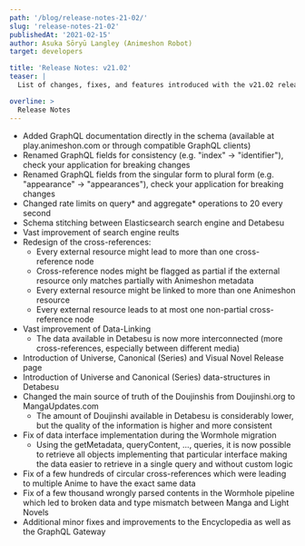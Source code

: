 ```yaml
---
path: '/blog/release-notes-21-02/'
slug: 'release-notes-21-02'
publishedAt: '2021-02-15'
author: Asuka Sōryū Langley (Animeshon Robot)
target: developers

title: 'Release Notes: v21.02'
teaser: |
  List of changes, fixes, and features introduced with the v21.02 release.

overline: >
  Release Notes
---
```


* Added GraphQL documentation directly in the schema (available at play.animeshon.com or through compatible GraphQL clients)
* Renamed GraphQL fields for consistency (e.g. "index" -> "identifier"), check your application for breaking changes
* Renamed GraphQL fields from the singular form to plural form (e.g. "appearance" -> "appearances"), check your application for breaking changes 
* Changed rate limits on query* and aggregate* operations to 20 every second
* Schema stitching between Elasticsearch search engine and Detabesu
* Vast improvement of search engine reults
* Redesign of the cross-references:
    * Every external resource might lead to more than one cross-reference node
    * Cross-reference nodes might be flagged as partial if the external resource only matches partially with Animeshon metadata
    * Every external resource might be linked to more than one Animeshon resource
    * Every external resource leads to at most one non-partial cross-reference node
* Vast improvement of Data-Linking
    * The data available in Detabesu is now more interconnected (more cross-references, especially between different media)
* Introduction of Universe, Canonical (Series) and Visual Novel Release page
* Introduction of Universe and Canonical (Series) data-structures in Detabesu
* Changed the main source of truth of the Doujinshis from Doujinshi.org to MangaUpdates.com
    * The amount of Doujinshi available in Detabesu is considerably lower, but the quality of the information is higher and more consistent
* Fix of data interface implementation during the Wormhole migration
    * Using the getMetadata, queryContent, …, queries, it is now possible to retrieve all objects implementing that particular interface making the data easier to retrieve in a single query and without custom logic
* Fix of a few hundreds of circular cross-references which were leading to multiple Anime to have the exact same data
* Fix of a few thousand wrongly parsed contents in the Wormhole pipeline which led to broken data and type mismatch between Manga and Light Novels
* Additional minor fixes and improvements to the Encyclopedia as well as the GraphQL Gateway
